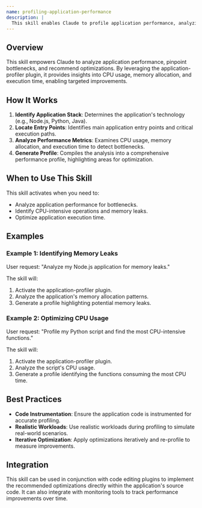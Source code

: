 ```yaml
---
name: profiling-application-performance
description: |
  This skill enables Claude to profile application performance, analyzing CPU usage, memory consumption, and execution time. It is triggered when the user requests performance analysis, bottleneck identification, or optimization recommendations. The skill uses the application-profiler plugin to identify performance bottlenecks and suggest code-level optimizations. Use it when asked to "profile application", "analyze performance", or "find bottlenecks". It is also helpful when the user mentions specific performance metrics like "CPU usage", "memory leaks", or "execution time".
---
```


## Overview

This skill empowers Claude to analyze application performance, pinpoint bottlenecks, and recommend optimizations. By leveraging the application-profiler plugin, it provides insights into CPU usage, memory allocation, and execution time, enabling targeted improvements.

## How It Works

1. **Identify Application Stack**: Determines the application's technology (e.g., Node.js, Python, Java).
2. **Locate Entry Points**: Identifies main application entry points and critical execution paths.
3. **Analyze Performance Metrics**: Examines CPU usage, memory allocation, and execution time to detect bottlenecks.
4. **Generate Profile**: Compiles the analysis into a comprehensive performance profile, highlighting areas for optimization.

## When to Use This Skill

This skill activates when you need to:
- Analyze application performance for bottlenecks.
- Identify CPU-intensive operations and memory leaks.
- Optimize application execution time.

## Examples

### Example 1: Identifying Memory Leaks

User request: "Analyze my Node.js application for memory leaks."

The skill will:
1. Activate the application-profiler plugin.
2. Analyze the application's memory allocation patterns.
3. Generate a profile highlighting potential memory leaks.

### Example 2: Optimizing CPU Usage

User request: "Profile my Python script and find the most CPU-intensive functions."

The skill will:
1. Activate the application-profiler plugin.
2. Analyze the script's CPU usage.
3. Generate a profile identifying the functions consuming the most CPU time.

## Best Practices

- **Code Instrumentation**: Ensure the application code is instrumented for accurate profiling.
- **Realistic Workloads**: Use realistic workloads during profiling to simulate real-world scenarios.
- **Iterative Optimization**: Apply optimizations iteratively and re-profile to measure improvements.

## Integration

This skill can be used in conjunction with code editing plugins to implement the recommended optimizations directly within the application's source code. It can also integrate with monitoring tools to track performance improvements over time.
